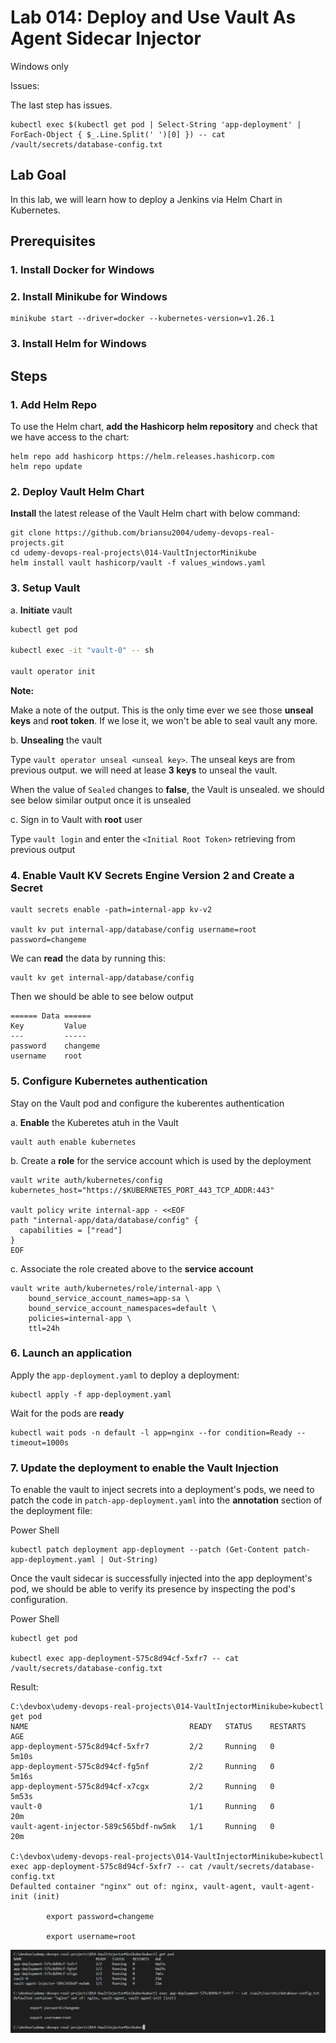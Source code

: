 # Lab 014: Deploy and Use Vault As Agent Sidecar Injector

Windows only

Issues:

The last step has issues.

```dos
kubectl exec $(kubectl get pod | Select-String 'app-deployment' | ForEach-Object { $_.Line.Split(' ')[0] }) -- cat /vault/secrets/database-config.txt
```

## Lab Goal

In this lab, we will learn how to deploy a Jenkins via Helm Chart in Kubernetes.

## Prerequisites

### 1. Install Docker for Windows

### 2. Install Minikube for Windows

<!--
```dos
minikube delete
```
-->

```dos
minikube start --driver=docker --kubernetes-version=v1.26.1
```

<!--
```dos
minikube start --driver=docker --kubernetes-version=v1.26.3
```
-->

### 3. Install Helm for Windows

## Steps

### 1. Add Helm Repo

To use the Helm chart, **add the Hashicorp helm repository** and check that we have access to the chart:

```dos
helm repo add hashicorp https://helm.releases.hashicorp.com
helm repo update
```

### 2. Deploy Vault Helm Chart

**Install** the latest release of the Vault Helm chart with below command:

```dos
git clone https://github.com/briansu2004/udemy-devops-real-projects.git
cd udemy-devops-real-projects\014-VaultInjectorMinikube
helm install vault hashicorp/vault -f values_windows.yaml
```

### 3. Setup Vault

a. **Initiate** vault

```bash
kubectl get pod

kubectl exec -it "vault-0" -- sh

vault operator init
```

<!--
```bash
Unseal Key 1: 1EuGHEkrCHKoGHdy6jhN/dTghJVXpkvM32c4q5aLhwSG
Unseal Key 2: Tp3dGvepFy0jLzJ/kmA3+6PSnt2hVNERBO3lrib9WMom
Unseal Key 3: yy/cwX2tc05HQeUZOkGNc15IFqFFk/nY0uKXk59Bs6FK
Unseal Key 4: 6ixUZvOjF5rcT11yt5IAmi1mJ5DuPvVEAQ1fPPxixXIe
Unseal Key 5: /lITzxMwE8jysGU33xkw2LLgPdHJYVqcD73QE1z/ixZP

Initial Root Token: hvs.ZKzhVVnHgUTooTKSZWdVZ5BG
-->

**Note:**

Make a note of the output. This is the only time ever we see those **unseal keys** and **root token**. If we lose it, we won't be able to seal vault any more.

b. **Unsealing** the vault

Type `vault operator unseal <unseal key>`. The unseal keys are from previous output. we will need at lease **3 keys** to unseal the vault.

When the value of  `Sealed` changes to **false**, the Vault is unsealed. we should see below similar output once it is unsealed

c. Sign in to Vault with **root** user

Type `vault login` and enter the `<Initial Root Token>` retrieving from previous output

### 4. Enable Vault KV Secrets Engine Version 2 and Create a Secret

<!--
> Refer to <https://developer.hashicorp.com/vault/docs/secrets/kv/kv-v2>
-->

```dos
vault secrets enable -path=internal-app kv-v2

vault kv put internal-app/database/config username=root password=changeme
```

We can **read** the data by running this:

```dos
vault kv get internal-app/database/config
```

Then we should be able to see below output

```dos
====== Data ======
Key         Value
---         -----
password    changeme
username    root
```

### 5. Configure Kubernetes authentication

Stay on the Vault pod and configure the kuberentes authentication

a. **Enable** the Kuberetes atuh in the Vault

```dos
vault auth enable kubernetes
```

b. Create a **role** for the service account which is used by the deployment

```dos
vault write auth/kubernetes/config kubernetes_host="https://$KUBERNETES_PORT_443_TCP_ADDR:443"

vault policy write internal-app - <<EOF
path "internal-app/data/database/config" {
  capabilities = ["read"]
}
EOF
```

<!--
> Note: Since version 2 kv has prefixed `data/`, our secret path will be `internal-app/data/database/config`, instead of `internal-app/database/config`
-->

c. Associate the role created above to the **service account**

```dos
vault write auth/kubernetes/role/internal-app \
    bound_service_account_names=app-sa \
    bound_service_account_namespaces=default \
    policies=internal-app \
    ttl=24h
```

### 6. Launch an application

Apply the `app-deployment.yaml` to deploy a deployment:

```dos
kubectl apply -f app-deployment.yaml
```

Wait for the pods are **ready**

```dos
kubectl wait pods -n default -l app=nginx --for condition=Ready --timeout=1000s
```

<!--
```dos
C:\devbox>kubectl get pod
NAME                                    READY   STATUS              RESTARTS   AGE
app-deployment-d5f84c98d-2t28l          0/1     ContainerCreating   0          14s
app-deployment-d5f84c98d-6m5g2          0/1     ContainerCreating   0          14s
app-deployment-d5f84c98d-vd9v5          0/1     ContainerCreating   0          14s
vault-0                                 1/1     Running             0          12m
vault-agent-injector-589c565bdf-nw5mk   1/1     Running             0          12m

C:\devbox\udemy-devops-real-projects\014-VaultInjectorMinikube>kubectl wait pods -n default -l app=nginx --for condition=Ready --timeout=1000s
pod/app-deployment-d5f84c98d-2t28l condition met
pod/app-deployment-d5f84c98d-6m5g2 condition met
pod/app-deployment-d5f84c98d-vd9v5 condition met

C:\devbox>kubectl get pod
NAME                                    READY   STATUS    RESTARTS   AGE
app-deployment-d5f84c98d-2t28l          1/1     Running   0          45s
app-deployment-d5f84c98d-6m5g2          1/1     Running   0          45s
app-deployment-d5f84c98d-vd9v5          1/1     Running   0          45s
vault-0                                 1/1     Running   0          13m
vault-agent-injector-589c565bdf-nw5mk   1/1     Running   0          13m
```
-->

### 7. Update the deployment to enable the Vault Injection

To enable the vault to inject secrets into a deployment's pods, we need to patch the code in `patch-app-deployment.yaml` into the **annotation** section of the deployment file:

<!--
Git bash

```bash
kubectl patch deployment app-deployment --patch "$(cat patch-app-deployment.yaml)"
```

==>
-->

Power Shell

```dos
kubectl patch deployment app-deployment --patch (Get-Content patch-app-deployment.yaml | Out-String)
```

Once the vault sidecar is successfully injected into the app deployment's pod, we should be able to verify its presence by inspecting the pod's configuration.

Power Shell

```dos
kubectl get pod

kubectl exec app-deployment-575c8d94cf-5xfr7 -- cat /vault/secrets/database-config.txt
```

Result:

```dos
C:\devbox\udemy-devops-real-projects\014-VaultInjectorMinikube>kubectl get pod
NAME                                    READY   STATUS    RESTARTS   AGE
app-deployment-575c8d94cf-5xfr7         2/2     Running   0          5m10s
app-deployment-575c8d94cf-fg5nf         2/2     Running   0          5m16s
app-deployment-575c8d94cf-x7cgx         2/2     Running   0          5m53s
vault-0                                 1/1     Running   0          20m
vault-agent-injector-589c565bdf-nw5mk   1/1     Running   0          20m

C:\devbox\udemy-devops-real-projects\014-VaultInjectorMinikube>kubectl exec app-deployment-575c8d94cf-5xfr7 -- cat /vault/secrets/database-config.txt
Defaulted container "nginx" out of: nginx, vault-agent, vault-agent-init (init)

        export password=changeme

        export username=root
```

![Result](images/result_windows.png)
